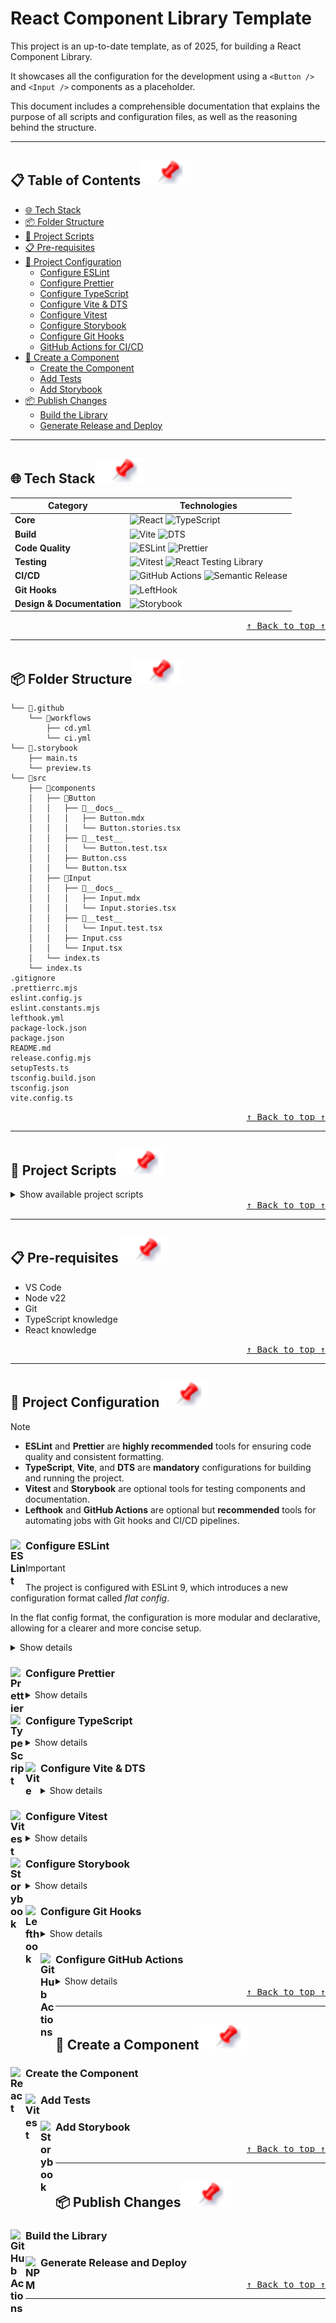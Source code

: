 # React Component Library Template

This project is an up-to-date template, as of 2025, for building a React Component Library.

It showcases all the configuration for the development using a `<Button />` and `<Input />` components as a placeholder.

This document includes a comprehensible documentation that explains the purpose of all scripts and configuration files, as well as the reasoning behind the structure.

---

## 📋 Table of Contents[![](https://raw.githubusercontent.com/aregtech/areg-sdk/master/docs/img/pin.svg)](#-table-of-contents)

- [🌐 Tech Stack](#-tech-stack)
- [📦 Folder Structure](#-folder-structure)
- [📜 Project Scripts](#-project-scripts)
- [📋 Pre-requisites](#-pre-requisites)
- [🔧 Project Configuration](#-project-configuration)
  - [Configure ESLint](#configure-eslint-)
  - [Configure Prettier](#configure-prettier-)
  - [Configure TypeScript](#configure-typescript-)
  - [Configure Vite & DTS](#configure-vite--dts-)
  - [Configure Vitest](#configure-vitest-)
  - [Configure Storybook](#configure-storybook-)
  - [Configure Git Hooks](#configure-git-hooks-)
  - [GitHub Actions for CI/CD](#github-actions-for-cicd-)
- [🌟 Create a Component](#-create-a-component)
  - [Create the Component](#create-the-component-)
  - [Add Tests](#add-tests-)
  - [Add Storybook](#add-storybook-)
- [📦 Publish Changes](#-publish-changes)
  - [Build the Library](#build-the-library-)
  - [Generate Release and Deploy](#generate-release-and-deploy-)

---

## 🌐 Tech Stack[![](https://raw.githubusercontent.com/aregtech/areg-sdk/master/docs/img/pin.svg)](#-tech-stack)

| Category                   | Technologies                                                                                                                                                                                                                                                    |
| -------------------------- | --------------------------------------------------------------------------------------------------------------------------------------------------------------------------------------------------------------------------------------------------------------- |
| **Core**                   | ![React](https://img.shields.io/badge/React_19-61DAFB?style=for-the-badge&logo=react&logoColor=white) ![TypeScript](https://img.shields.io/badge/TypeScript-3178C6?style=for-the-badge&logo=typescript&logoColor=white)                                         |
| **Build**                  | ![Vite](https://img.shields.io/badge/Vite-646CFF?style=for-the-badge&logo=vite&logoColor=white) ![DTS](https://img.shields.io/badge/Vite_DTS-646CFF?style=for-the-badge)                                                                                        |
| **Code Quality**           | ![ESLint](https://img.shields.io/badge/ESLint_9-4B32C3?style=for-the-badge&logo=eslint&logoColor=white) ![Prettier](https://img.shields.io/badge/Prettier-F7B93E?style=for-the-badge&logo=prettier&logoColor=white)                                             |
| **Testing**                | ![Vitest](https://img.shields.io/badge/Vitest-6E9F18?style=for-the-badge&logo=vitest&logoColor=white) ![React Testing Library](https://img.shields.io/badge/React_Testing_Library-E33332?style=for-the-badge&logo=testinglibrary&logoColor=white)               |
| **CI/CD**                  | ![GitHub Actions](https://img.shields.io/badge/GitHub_Actions-2088FF?style=for-the-badge&logo=githubactions&logoColor=white) ![Semantic Release](https://img.shields.io/badge/Semantic_Release-494949?style=for-the-badge&logo=semanticrelease&logoColor=white) |
| **Git Hooks**              | ![LeftHook](https://img.shields.io/badge/LeftHook-FF1E1E?style=for-the-badge&logo=lefthook&logoColor=white)                                                                                                                                                     |
| **Design & Documentation** | ![Storybook](https://img.shields.io/badge/Storybook-FF4785?style=for-the-badge&logo=storybook&logoColor=white)                                                                                                                                                  |

<div align="right"><kbd><a href="#-table-of-contents">↑ Back to top ↑</a></kbd></div>

---

## 📦 Folder Structure[![](https://raw.githubusercontent.com/aregtech/areg-sdk/master/docs/img/pin.svg)](#-folder-structure)

```
└── 📁.github
    └── 📁workflows
        ├── cd.yml
        └── ci.yml
└── 📁.storybook
    ├── main.ts
    └── preview.ts
└── 📁src
    ├── 📁components
    │   ├── 📁Button
    │   │   ├── 📁__docs__
    │   │   │   ├── Button.mdx
    │   │   │   └── Button.stories.tsx
    │   │   ├── 📁__test__
    │   │   │   └── Button.test.tsx
    │   │   ├── Button.css
    │   │   └── Button.tsx
    │   ├── 📁Input
    │   │   ├── 📁__docs__
    │   │   │   ├── Input.mdx
    │   │   │   └── Input.stories.tsx
    │   │   ├── 📁__test__
    │   │   │   └── Input.test.tsx
    │   │   ├── Input.css
    │   │   └── Input.tsx
    │   └── index.ts
    └── index.ts
.gitignore
.prettierrc.mjs
eslint.config.js
eslint.constants.mjs
lefthook.yml
package-lock.json
package.json
README.md
release.config.mjs
setupTests.ts
tsconfig.build.json
tsconfig.json
vite.config.ts
```

<div align="right"><kbd><a href="#-table-of-contents">↑ Back to top ↑</a></kbd></div>

---

## 📜 Project Scripts[![](https://raw.githubusercontent.com/aregtech/areg-sdk/master/docs/img/pin.svg)](#-project-scripts)

<details>
<summary>Show available project scripts</summary>

### 🔨 Build library: `build`

```
tsc -p tsconfig.build.json && vite build
```

### 🖌️ Run Prettier: `format`

```
prettier --write --parser typescript '**/*.{ts,tsx}'
```

### 🔍 Run ESLint: `lint`

```
eslint --fix
```

### 🔍 Run ESLint without automatic fixes: `lint:no-fix`

```
eslint
```

### 🧪 Run tests: `test`

```
vitest run
```

### 🧪 Run tests and watch to rerun on code changes: `test:watch`

```
vitest
```

### 🧪 Run tests with a server GUI: `test:gui`

```
vitest --ui
```

### 📖 Run Storybook server: `storybook`

```
storybook dev -p 6006
```

### 📖 Build Storybook `storybook:build`

```
storybook build
```

</details>

<div align="right"><kbd><a href="#-table-of-contents">↑ Back to top ↑</a></kbd></div>

---

## 📋 Pre-requisites[![](https://raw.githubusercontent.com/aregtech/areg-sdk/master/docs/img/pin.svg)](#-pre-requisites)

- VS Code
- Node v22
- Git
- TypeScript knowledge
- React knowledge

<div align="right"><kbd><a href="#-table-of-contents">↑ Back to top ↑</a></kbd></div>

---

## 🔧 Project Configuration[![](https://raw.githubusercontent.com/aregtech/areg-sdk/master/docs/img/pin.svg)](#-project-configuration)

> [!NOTE]
>
> - **ESLint** and **Prettier** are **highly recommended** tools for ensuring code quality and consistent formatting.
> - **TypeScript**, **Vite**, and **DTS** are **mandatory** configurations for building and running the project.
> - **Vitest** and **Storybook** are optional tools for testing components and documentation.
> - **Lefthook** and **GitHub Actions** are optional but **recommended** tools for automating jobs with Git hooks and CI/CD pipelines.

### Configure ESLint <img src="https://cdn.simpleicons.org/eslint/000/4B32C3" alt="ESLint" align=left width=24>

> [!IMPORTANT]
>
> The project is configured with ESLint 9, which introduces a new configuration format called _flat config_.
>
> In the flat config format, the configuration is more modular and declarative, allowing for a clearer and more concise setup.

<details>
<summary>Show details</summary>

The files are self-explanatory, with detailed comments explaining their purpose and functionality.

The `eslint.config.js` is the default configuration file for ESLint, while there is also a `eslint.constants.mjs` file with common objects and configurations for shared use.

#### `eslint.config.js`:

```js
/* eslint-disable perfectionist/sort-objects */
import eslint from '@eslint/js';
import tsParser from '@typescript-eslint/parser';
import jsxA11y from 'eslint-plugin-jsx-a11y';
import perfectionist from 'eslint-plugin-perfectionist';
import prettierRecommended from 'eslint-plugin-prettier/recommended';
import react from 'eslint-plugin-react';
import reactHooks from 'eslint-plugin-react-hooks';
import storybook from 'eslint-plugin-storybook';
import globals from 'globals';
import tseslint from 'typescript-eslint';

import {
  booleanPrefixes,
  perfectionistSortObjects,
  perfectionistSortTypes,
} from './eslint.constants.mjs';

/** @type {import('@typescript-eslint/utils').TSESLint.FlatConfig.ConfigFile} */
export default [
  // FILES: A config object only applies to a file if the filename matches a pattern in files (or if there is no files key, in which case it will match all files).
  // RULES: The severity levels are off (0), warning (1), and error (2).

  // GLOBAL IGNORES: Added in a separate object to apply globally and be able to match directories. Only global `ignores` can match directories.
  {
    ignores: ['dist', 'build', 'storybook-static', '!.storybook'], // Ignore some directories but prevent ignoring `.storybook`.
  },

  // SETTINGS: Detect React version automatically for `eslint-plugin-react` rules.
  {
    settings: {
      react: {
        version: 'detect',
      },
    },
  },

  // EXTENDS: Extends specific set of rules (like recommended) from the different plugins.
  eslint.configs.recommended,
  ...tseslint.configs.recommended,
  react.configs.flat.recommended,
  react.configs.flat['jsx-runtime'], // Disables some React recommended rules like `react-in-jsx-scope` not needed in React 17+.
  reactHooks.configs['recommended-latest'], // TODO: Update to 5.2.0 release // NOTE: Planned to change to from 'recommended-latest' to 'recommended' in 6.0.0.
  jsxA11y.flatConfigs.recommended,
  ...storybook.configs['flat/recommended'],
  prettierRecommended,

  // TYPESCRIPT: Specific rules for TypeScript files in separate object to prevent parser conflicts with JS files.
  {
    ignores: ['*.{js,mjs,jsx}'], // Ignore JavaScript files.
    // PARSER: TypeScript & JSX support using the nearest tsconfig.json.
    // More details: https://eslint.org/docs/latest/use/configure/parser
    languageOptions: {
      parser: tsParser,
      parserOptions: {
        project: true, // Linted files will use the type information of the nearest `tsconfig.json`.
        ecmaFeatures: {
          jsx: true,
        },
        ecmaVersion: 'latest',
        sourceType: 'module',
      },

      // GLOBAL VARIABLES: Groups of variables globally available during runtime, like `console` in the browser.
      // More details: https://eslint.org/docs/latest/use/configure/migration-guide#configuring-language-options
      globals: {
        ...globals.browser,
        ...globals.jest,
        ...globals.node,
      },
    },

    rules: {
      // [TYPESCRIPT RULES]
      // Uses the TypeScript no-unused-vars rule instead of the base one.
      'no-unused-vars': 0,
      '@typescript-eslint/no-unused-vars': [
        1,
        {
          // Allow function arguments that start with _
          argsIgnorePattern: '^_',
          // Allow catch arguments that start with _
          caughtErrorsIgnorePattern: '^_',
          // Allow sibling variables of ...rest in destructure objects.
          ignoreRestSiblings: true,
          // Allow variables that start with _
          varsIgnorePattern: '^_',
        },
      ],

      // Uses the TypeScript no-shadow rule instead of the base one.
      // Disallows a local variable to have the same name as a variable in its containing scope.
      'no-shadow': 0,
      '@typescript-eslint/no-shadow': 2,

      // Uses the TypeScript no-use-before-define rule instead of the base one.
      // Disallows the use of variables before they are defined.
      '@typescript-eslint/no-use-before-define': 2,
      'no-use-before-define': 0,

      // Enforces the naming conventions for some cases across the code.
      // Variables must be in camelCase or UPPER_CASE. Boolean variables must have a verb prefixed. (Normal variables).
      // Function variables must be in camelCase or PascalCase (used for creating Functions and Components).
      // Types like (class, enum, interface, typeAlias, typeParameter) must be in PascalCase. Interfaces must be prefixed with 'I'.
      // Functions declared using the 'function' keyword must be in camelCase.
      '@typescript-eslint/naming-convention': [
        2,
        {
          selector: 'variable',
          types: ['boolean'],
          format: ['PascalCase'],
          prefix: booleanPrefixes,
          leadingUnderscore: 'allow',
        },
        {
          selector: 'typeLike',
          format: ['PascalCase'],
        },
        {
          selector: 'interface',
          format: ['PascalCase'],
          prefix: ['I'],
        },
        {
          selector: 'function',
          format: ['camelCase'],
        },
      ],
    },
  },

  {
    // PLUGINS: Declare plugins here to make their rules available in the `rules` object.
    // More details: https://eslint.org/docs/latest/use/configure/plugins
    plugins: {
      perfectionist,
      react,
    },

    // RULES: Defines specific linting rules, their severity, and other customizations.
    // NOTE: These rules should come from the installed plugins defined in the `plugins` object.
    // More details: https://eslint.org/docs/latest/use/core-concepts/#rules
    rules: {
      // [ESLINT RULES]
      // Enforces the use of `===` and `!==`.
      eqeqeq: 2,

      // Enforces the use of curly {} in block statements (if, else, for, while...).
      curly: [2, 'all'],

      // Disallows the use of undeclared variables.
      'no-undef': 2,

      // Enforces no braces when they can be omitted. Incorrect: const foo = (x) => { return x; } Correct: const foo = (x) => x;
      'arrow-body-style': [2, 'as-needed'],

      // [REACT RULES]
      // Enforces arrow functions for Components.
      'react/function-component-definition': [
        2,
        {
          namedComponents: 'arrow-function',
          unnamedComponents: 'arrow-function',
        },
      ],

      // Enforces using JSX only in *.tsx files.
      'react/jsx-filename-extension': [2, { extensions: ['.tsx'] }],

      // Enforces non-required props to define their default values in the function arguments/parameters.
      // Example: const Component = ({ optionalProp = 'default' }: ComponentProps) => {}
      'react/require-default-props': [
        2,
        {
          functions: 'defaultArguments',
        },
      ],

      // Allows spreading in JSX components (<MyCustomComponent {...props} />) and forbid on everything else (HTML tags, etc.)
      'react/jsx-props-no-spreading': [
        2,
        {
          custom: 'ignore',
        },
      ],

      // Enforces the way of sorting the component props.
      // Alphabetical case insensitive order, React reserved props before, callbacks after.
      // Example: <Component dangerouslySetInnerHTML={...} firstName="John" lastName="Doe" onClick={...} />
      'react/jsx-sort-props': [
        2,
        {
          callbacksLast: true,
          ignoreCase: true,
          reservedFirst: true,
        },
      ],

      // [PERFECTIONIST RULES]
      // IMPORTS ORDER: Enforces a strict and consistent order for import statements.
      // NOTE: Disable `source.organizeImports` on `codeActionsOnSave` in VSCode Settings to avoid conflicts.
      'sort/imports': 0, // Note: Disable ESLint's rule to avoid conflicts.
      'perfectionist/sort-imports': [
        2,
        {
          // Natural order. Example: 'item2' < 'item10'.
          type: 'natural',

          // NOTE: Default values explicitly set for clarity.
          newlinesBetween: 'always',
          order: 'asc',
          ignoreCase: true,
          groups: [
            // Built-in or external installed modules. Example: import path from 'path' || import axios from 'axios'
            ['builtin', 'external'],
            // Internal types that are not in the same or parent directory. Example: import type { User } from '~/users'
            'internal-type',
            // Internal modules that are not in the same or parent directory. Example: import Button from '~/components/Button'
            'internal',
            // Parent or current directory types. Example: import type { FooProps } from '../Foo' || './Foo' || './index.d.ts'
            ['parent-type', 'sibling-type', 'index-type'],
            // Parent or current directory modules. Example: import foo from '../utils/foo' || './foo' || '.'
            ['parent', 'sibling', 'index'],
            // Side effect script files. Example: import './set-production-env.js'
            'side-effect',
            // Style files. Example: import './styles.scss' || import styles from './index.module.css'
            'side-effect-style',
            { newlinesBetween: 'never' },
            'style',
          ],
        },
      ],
      'perfectionist/sort-named-imports': [2, { type: 'natural' }],

      // OBJECTS ORDER: Enforces a strict and consistent order for object, types and other declarations.
      'perfectionist/sort-object-types': [2, perfectionistSortTypes],
      'perfectionist/sort-union-types': [2, { type: 'natural' }],
      'perfectionist/sort-interfaces': [2, perfectionistSortTypes],
      'perfectionist/sort-objects': [2, perfectionistSortObjects],
      'perfectionist/sort-enums': [2, { type: 'natural' }],
    },
  },
];
```

#### `eslint.constants.mjs`:

```js
export const booleanPrefixes = ['is', 'should', 'has', 'can', 'did', 'will'];

const perfectionistSortObjectCustomGroups = {
  id: {
    elementNamePattern: '^(?:id|.+Id)$',
    groupName: 'id',
    selector: 'property',
  },
  flag: {
    elementNamePattern: `^(?:${booleanPrefixes.join('|')})[A-Z].*$`, // Example: /^(?:a|b|c|)[A-Z].*$/
    groupName: 'flag',
    selector: 'property',
  },
};

export const perfectionistSortTypes = {
  ignoreCase: true,
  order: 'asc',
  type: 'natural',
  customGroups: [
    perfectionistSortObjectCustomGroups.id,
    {
      ...perfectionistSortObjectCustomGroups.flag,
      groupName: `required-${perfectionistSortObjectCustomGroups.flag.groupName}`,
      modifiers: ['required'],
    },
    {
      ...perfectionistSortObjectCustomGroups.flag,
      groupName: `optional-${perfectionistSortObjectCustomGroups.flag.groupName}`,
      modifiers: ['optional'],
    },
  ],
  groups: [
    perfectionistSortObjectCustomGroups.id.groupName,
    'required-property',
    'required-multiline-property',
    'optional-property',
    'optional-multiline-property',
    'required-flag',
    'optional-flag',
    'required-method',
    'optional-method',
  ],
};

export const perfectionistSortObjects = {
  ...perfectionistSortTypes,
  objectDeclarations: true,
  customGroups: [
    perfectionistSortObjectCustomGroups.id,
    perfectionistSortObjectCustomGroups.flag,
  ],
  destructuredObjects: {
    groups: true,
  },
  groups: [
    perfectionistSortObjectCustomGroups.id.groupName,
    'property',
    'multiline-property',
    perfectionistSortObjectCustomGroups.flag.groupName,
    'method',
  ],
};
```

<div align="right"><kbd><a href="#-table-of-contents">↑ Back to top ↑</a></kbd></div>

</details>

### Configure Prettier <img src="https://cdn.simpleicons.org/prettier/000/F7B93E" alt="Prettier" align=left width=24>

<details>
<summary>Show details</summary>

</details>

### Configure TypeScript <img src="https://cdn.simpleicons.org/typescript/000/3178C6" alt="TypeScript" align=left width=24>

<details>
<summary>Show details</summary>

</details>

### Configure Vite & DTS <img src="https://cdn.simpleicons.org/vite/000/646CFF" alt="Vite" align=left width=24>

<details>
<summary>Show details</summary>

</details>

### Configure Vitest <img src="https://cdn.simpleicons.org/vitest/000/6E9F18" alt="Vitest" align=left width=24>

<details>
<summary>Show details</summary>

</details>

### Configure Storybook <img src="https://cdn.simpleicons.org/storybook/000/FF4785" alt="Storybook" align=left width=24>

<details>
<summary>Show details</summary>

</details>

### Configure Git Hooks <img src="https://cdn.simpleicons.org/lefthook/000/FF1E1E" alt="Lefthook" align=left width=24>

<details>
<summary>Show details</summary>

</details>

### Configure GitHub Actions <img src="https://cdn.simpleicons.org/githubactions/000/2088FF" alt="GitHub Actions" align=left width=24>

<details>
<summary>Show details</summary>

- GitHub Workflows
- Semantic Release

</details>

<div align="right"><kbd><a href="#-table-of-contents">↑ Back to top ↑</a></kbd></div>

---

## 🌟 Create a Component[![](https://raw.githubusercontent.com/aregtech/areg-sdk/master/docs/img/pin.svg)](#-create-a-component)

### Create the Component <img src="https://cdn.simpleicons.org/react/000/61DAFB" alt="React" align=left width=24>

### Add Tests <img src="https://cdn.simpleicons.org/vitest/000/6E9F18" alt="Vitest" align=left width=24>

### Add Storybook <img src="https://cdn.simpleicons.org/storybook/000/FF4785" alt="Storybook" align=left width=24>

<div align="right"><kbd><a href="#-table-of-contents">↑ Back to top ↑</a></kbd></div>

---

## 📦 Publish Changes[![](https://raw.githubusercontent.com/aregtech/areg-sdk/master/docs/img/pin.svg)](#-publish-changes)

### Build the Library <img src="https://cdn.simpleicons.org/githubactions/000/2088FF" alt="GitHub Actions" align=left width=24>

### Generate Release and Deploy <img src="https://cdn.simpleicons.org/npm/000/CB3837" alt="NPM" align=left width=24>

<div align="right"><kbd><a href="#-table-of-contents">↑ Back to top ↑</a></kbd></div>

---
